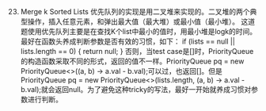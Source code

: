 23. Merge k Sorted Lists 
优先队列的实现是用二叉堆来实现的。二叉堆的两个典型操作，插入任意元素，和弹出最大值（最大堆）或最小值（最小堆）。
这道题使用优先队列主要是在查找K个list中最小的值时，用最小堆是logk的时间。
最好在函数头养成判断参数是否有效的习惯，如下：
if (lists == null || lists.length == 0) {
            return null;
        }
 否则，当test case是[]时，PriorityQueue的构造函数采取不同的形式，返回的值不一样。PriorityQueue<ListNode> pq = new PriorityQueue<>((a, b) -> a.val - b.val);可以过，也返回[]。但是PriorityQueue<ListNode> pq = new PriorityQueue<>(lists.length, (a, b) -> a.val - b.val);就会返回null。为了避免这种tricky的写法，最好一开始就养成习惯对参数进行判断。
  
